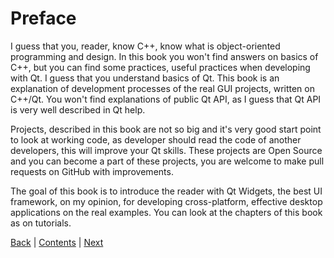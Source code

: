 # Preface

I guess that you, reader, know C\+\+, know what is object-oriented programming
and design. In this book you won't find answers on basics of C\+\+, but you
can find some practices, useful practices when developing with Qt. I guess
that you understand basics of Qt. This book is an explanation of development
processes of the real GUI projects, written on C\+\+/Qt. You won't find
explanations of public Qt API, as I guess that Qt API is very well
described in Qt help.

Projects, described in this book are not so big and it's very good start point
to look at working code, as developer should read the code of another developers,
this will improve your Qt skills. These projects are Open Source and you can
become a part of these projects, you are welcome to make pull requests on GitHub
with improvements.

The goal of this book is to introduce the reader with Qt Widgets, the best
UI framework, on my opinion, for developing cross-platform, effective desktop
applications on the real examples. You can look at the chapters of this book as on
tutorials.

[Back](../README.md) | [Contents](../README.md) | [Next](chapter01/intro.md)